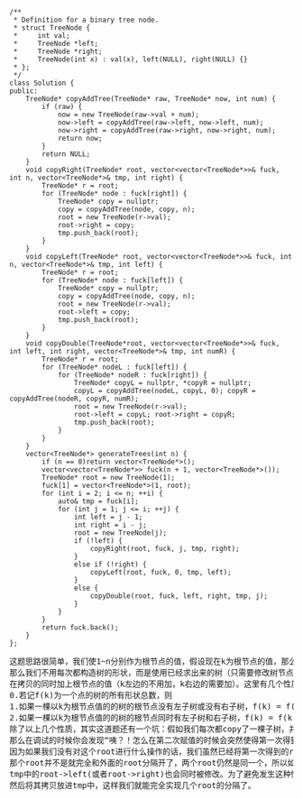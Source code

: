 ```
/**
 * Definition for a binary tree node.
 * struct TreeNode {
 *     int val;
 *     TreeNode *left;
 *     TreeNode *right;
 *     TreeNode(int x) : val(x), left(NULL), right(NULL) {}
 * };
 */
class Solution {
public:
    TreeNode* copyAddTree(TreeNode* raw, TreeNode* now, int num) {
    	if (raw) {
    		now = new TreeNode(raw->val + num);
    		now->left = copyAddTree(raw->left, now->left, num);
    		now->right = copyAddTree(raw->right, now->right, num);
    		return now;
    	}
    	return NULL;
    }
    void copyRight(TreeNode* root, vector<vector<TreeNode*>>& fuck, int n, vector<TreeNode*>& tmp, int right) {
    	TreeNode* r = root;
    	for (TreeNode* node : fuck[right]) {
    		TreeNode* copy = nullptr;
    		copy = copyAddTree(node, copy, n);
    		root = new TreeNode(r->val);
    		root->right = copy;
    		tmp.push_back(root);
    	}
    }
    void copyLeft(TreeNode* root, vector<vector<TreeNode*>>& fuck, int n, vector<TreeNode*>& tmp, int left) {
    	TreeNode* r = root;
    	for (TreeNode* node : fuck[left]) {
    		TreeNode* copy = nullptr;
    		copy = copyAddTree(node, copy, n);
    		root = new TreeNode(r->val);
    		root->left = copy;
    		tmp.push_back(root);
    	}
    }
    void copyDouble(TreeNode*root, vector<vector<TreeNode*>>& fuck, int left, int right, vector<TreeNode*>& tmp, int numR) {
    	TreeNode* r = root;
    	for (TreeNode* nodeL : fuck[left]) {
    		for (TreeNode* nodeR : fuck[right]) {
    			TreeNode* copyL = nullptr, *copyR = nullptr;
    			copyL = copyAddTree(nodeL, copyL, 0); copyR = copyAddTree(nodeR, copyR, numR);
    			root = new TreeNode(r->val);
    			root->left = copyL; root->right = copyR;
    			tmp.push_back(root);
    		}
    	}
    }
    vector<TreeNode*> generateTrees(int n) {
    	if (n == 0)return vector<TreeNode*>();
    	vector<vector<TreeNode*>> fuck(n + 1, vector<TreeNode*>());
    	TreeNode* root = new TreeNode(1);
    	fuck[1] = vector<TreeNode*>(1, root);
    	for (int i = 2; i <= n; ++i) {
    		auto& tmp = fuck[i];
    		for (int j = 1; j <= i; ++j) {
    			int left = j - 1;
    			int right = i - j;
    			root = new TreeNode(j);
    			if (!left) {
    				copyRight(root, fuck, j, tmp, right);
    			}
    			else if (!right) {
    				copyLeft(root, fuck, 0, tmp, left);
    			}
    			else {
    				copyDouble(root, fuck, left, right, tmp, j);
    			}
    		}
    	}
    	return fuck.back();
    }
};
```
<pre>这题思路很简单，我们使1~n分别作为根节点的值，假设现在k为根节点的值，那么1~k-1是其左子树上节点的值，k+1~n是其右子树上节点的值，
那么我们不用每次都构造树的形状，而是使用已经求出来的树（只需要修改树节点的值即可），不过为了能够实现树的复用，我们每次都要对树进行拷贝，
在拷贝的同时加上根节点的值（k左边的不用加，k右边的需要加）。这里有几个性质：
0.若记f(k)为一个点的树的所有形状总数，则
1.如果一棵以k为根节点值的的树的根节点没有左子树或没有右子树，f(k) = f(k-1) 或 f(k) = f(n-k)   (其中k=1或k=n)；
2.如果一棵以k为根节点值的的树的根节点同时有左子树和右子树，f(k) = f(k-1)*f(n-k) (其中1 < k < n)。
除了以上几个性质，其实这道题还有一个坑：假如我们每次都copy了一棵子树，并且每次都是直接令root->left = copy或者root->right =copy,
那么在调试的时候你会发现“咦？！怎么在第二次赋值的时候会突然使得第一次得到的root->left->(root->right->val)发生突变呢？”，
因为如果我们没有对这个root进行什么操作的话，我们虽然已经将第一次得到的root push到tmp中了，但是push进去的其实是个引用，也就是说tmp中的
那个root并不是就完全和外面的root分隔开了，两个root仍然是同一个，所以如果我们在外面修改了root->left(或者root->left)，
tmp中的root->left(或者root->right)也会同时被修改。为了避免发生这种情况，我们可以在每次要把root push进tmp的时候先对其进行拷贝，
然后将其拷贝放进tmp中，这样我们就能完全实现几个root的分隔了。
</pre>
